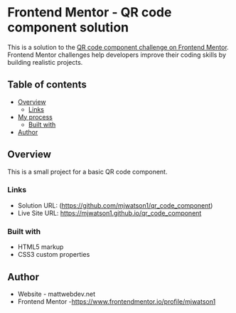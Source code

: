 
# Frontend Mentor - QR code component solution
This is a solution to the [QR code component challenge on Frontend Mentor](https://www.frontendmentor.io/challenges/qr-code-component-iux_sIO_H). Frontend Mentor challenges help developers improve their coding skills by building realistic projects. 

## Table of contents
- [Overview](#overview)
  - [Links](#links)
- [My process](#my-process)
  - [Built with](#built-with)
- [Author](#author)

## Overview
This is a small project for a basic QR code component.

### Links
- Solution URL: (https://github.com/mjwatson1/qr_code_component)
- Live Site URL: https://mjwatson1.github.io/qr_code_component

### Built with
- HTML5 markup
- CSS3 custom properties

## Author
- Website - mattwebdev.net
- Frontend Mentor -https://www.frontendmentor.io/profile/mjwatson1

